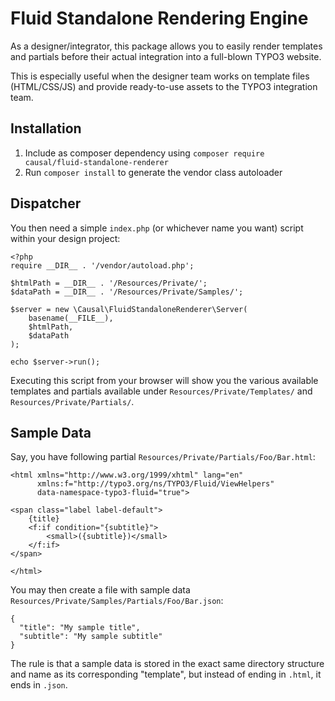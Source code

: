 # Fluid Standalone Rendering Engine

As a designer/integrator, this package allows you to easily render templates and partials before their actual
integration into a full-blown TYPO3 website.

This is especially useful when the designer team works on template files (HTML/CSS/JS) and provide ready-to-use
assets to the TYPO3 integration team.  


## Installation

1. Include as composer dependency using `composer require causal/fluid-standalone-renderer`
2. Run `composer install` to generate the vendor class autoloader


## Dispatcher

You then need a simple `index.php` (or whichever name you want) script within your design project:

```
<?php
require __DIR__ . '/vendor/autoload.php';

$htmlPath = __DIR__ . '/Resources/Private/';
$dataPath = __DIR__ . '/Resources/Private/Samples/';

$server = new \Causal\FluidStandaloneRenderer\Server(
    basename(__FILE__),
    $htmlPath,
    $dataPath
);

echo $server->run();
```

Executing this script from your browser will show you the various available templates and partials available
under `Resources/Private/Templates/` and `Resources/Private/Partials/`.


## Sample Data

Say, you have following partial `Resources/Private/Partials/Foo/Bar.html`:

```
<html xmlns="http://www.w3.org/1999/xhtml" lang="en"
      xmlns:f="http://typo3.org/ns/TYPO3/Fluid/ViewHelpers"
      data-namespace-typo3-fluid="true">

<span class="label label-default">
    {title}
    <f:if condition="{subtitle}">
        <small>({subtitle})</small>
    </f:if>
</span>

</html>
```

You may then create a file with sample data `Resources/Private/Samples/Partials/Foo/Bar.json`:

```
{
  "title": "My sample title",
  "subtitle": "My sample subtitle"
}
```

The rule is that a sample data is stored in the exact same directory structure and name as its corresponding
"template", but instead of ending in `.html`, it ends in `.json`.
